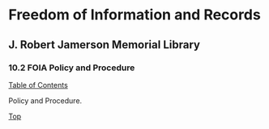 [0]: ../README.md
[10.2]: foia-policy-and-procedure.md

# Freedom of Information and Records
## J. Robert Jamerson Memorial Library
### 10.2 FOIA Policy and Procedure
[Table of Contents][0]

Policy and Procedure.

[Top][10.2]
